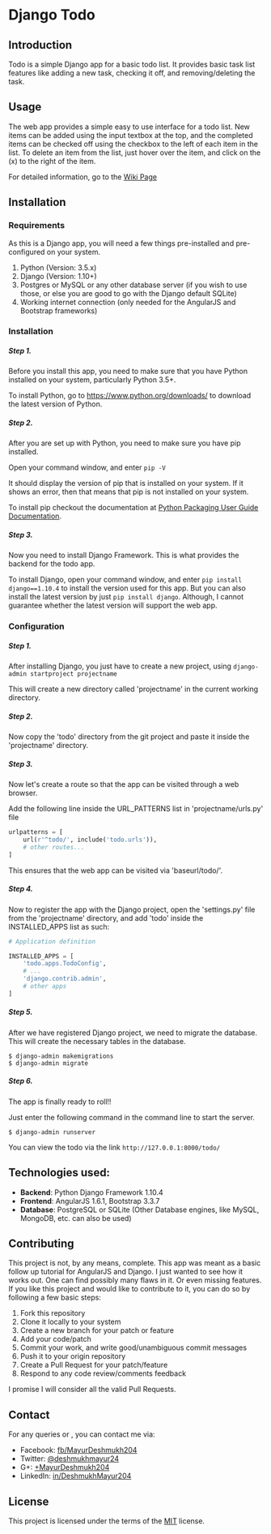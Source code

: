 # Django Todo

## Introduction

Todo is a simple Django app for a basic todo list.
It provides basic task list features like adding a new task, checking it off, and removing/deleting the task.


## Usage

The web app provides a simple easy to use interface for a todo list. New items can be added using the input textbox at the top, and the completed items can be checked off using the checkbox to the left of each item in the list.
To delete an item from the list, just hover over the item, and click on the (x) to the right of the item.

For detailed information, go to the [Wiki Page][wiki]


## Installation

### Requirements

As this is a Django app, you will need a few things pre-installed and pre-configured on your system.

1. Python (Version: 3.5.x)
2. Django (Version: 1.10+)
3. Postgres or MySQL or any other database server (if you wish to use those, or else you are good to go with the Django default SQLite)
4. Working internet connection (only needed for the AngularJS and Bootstrap frameworks)

### Installation

##### Step 1.

Before you install this app, you need to make sure that you have Python installed on your system, particularly Python 3.5+.

To install Python, go to https://www.python.org/downloads/ to download the latest version of Python.

##### Step 2.

After you are set up with Python, you need to make sure you have pip installed.

Open your command window, and enter `pip -V`

It should display the version of pip that is installed on your system. If it shows an error, then that means that pip is not installed on your system.

To install pip checkout the documentation at [Python Packaging User Guide Documentation][PPUGD].

##### Step 3.

Now you need to install Django Framework. This is what provides the backend for the todo app.

To install Django, open your command window, and enter `pip install django==1.10.4` to install the version used for this app.
But you can also install the latest version by just `pip install django`. Although, I cannot guarantee whether the latest version will support the web app.

### Configuration

##### Step 1.

After installing Django, you just have to create a new project, using `django-admin startproject projectname`

This will create a new directory called 'projectname' in the current working directory.

##### Step 2.

Now copy the 'todo' directory from the git project and paste it inside the 'projectname' directory.

##### Step 3.

Now let's create a route so that the app can be visited through a web browser.

Add the following line inside the URL_PATTERNS list in 'projectname/urls.py' file

```python
urlpatterns = [
    url(r'^todo/', include('todo.urls')),
    # other routes...
]
```

This ensures that the web app can be visited via 'baseurl/todo/'.

##### Step 4.

Now to register the app with the Django project, open the 'settings.py' file from the 'projectname' directory, and add 'todo' inside the INSTALLED_APPS list as such:

```python
# Application definition

INSTALLED_APPS = [
    'todo.apps.TodoConfig',
    # ...
    'django.contrib.admin',
    # other apps
]
```

##### Step 5.

After we have registered Django project, we need to migrate the database. This will create the necessary tables in the database.

```shell
$ django-admin makemigrations
$ django-admin migrate
```

##### Step 6.

The app is finally ready to roll!!

Just enter the following command in the command line to start the server.

```shell
$ django-admin runserver
```

You can view the todo via the link `http://127.0.0.1:8000/todo/`


## Technologies used:

- **Backend**: Python Django Framework 1.10.4
- **Frontend**: AngularJS 1.6.1, Bootstrap 3.3.7
- **Database**: PostgreSQL or SQLite (Other Database engines, like MySQL, MongoDB, etc. can also be used)


## Contributing

This project is not, by any means, complete. This app was meant as a basic follow up tutorial for AngularJS and Django. I just wanted to see how it works out. One can find possibly many flaws in it. Or even missing features.
If you like this project and would like to contribute to it, you can do so by following a few basic steps:

1. Fork this repository
2. Clone it locally to your system
3. Create a new branch for your patch or feature
4. Add your code/patch
5. Commit your work, and write good/unambiguous commit messages
6. Push it to your origin repository
7. Create a Pull Request for your patch/feature
8. Respond to any code review/comments feedback

I promise I will consider all the valid Pull Requests.


## Contact

For any queries or , you can contact me via:

- Facebook: [fb/MayurDeshmukh204][fb]
- Twitter: [@deshmukhmayur24][t]
- G+: [+MayurDeshmukh204][g+]
- LinkedIn: [in/DeshmukhMayur204][in]


## License

This project is licensed under the terms of the [MIT][license] license.





[wiki]: https://github.com/deshmukhmayur/django-todo/wiki
[PPUGD]: https://packaging.python.org/installing/#install-pip-setuptools-and-wheel
[fb]: https://facebook.com/MayurDeshmukh204
[t]: https://twitter.com/deshmukhmayur24
[g+]: https://plus.google.com/+MayurDeshmukh204
[in]: https://in.linkedin.com/in/deshmukhmayur204
[license]: https://github.com/deshmukhmayur/django-todo/blob/master/LICENSE
